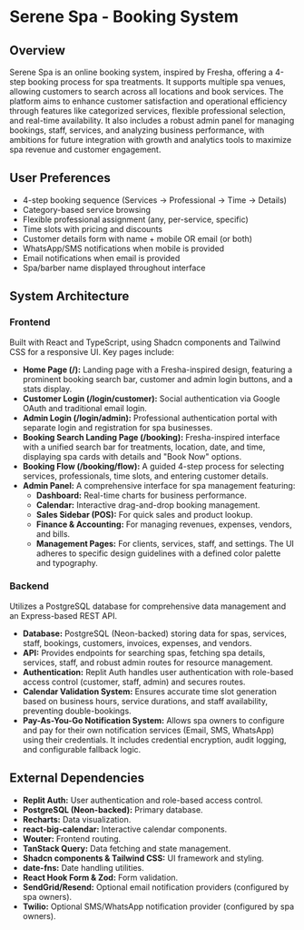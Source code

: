# Serene Spa - Booking System

## Overview
Serene Spa is an online booking system, inspired by Fresha, offering a 4-step booking process for spa treatments. It supports multiple spa venues, allowing customers to search across all locations and book services. The platform aims to enhance customer satisfaction and operational efficiency through features like categorized services, flexible professional selection, and real-time availability. It also includes a robust admin panel for managing bookings, staff, services, and analyzing business performance, with ambitions for future integration with growth and analytics tools to maximize spa revenue and customer engagement.

## User Preferences
- 4-step booking sequence (Services → Professional → Time → Details)
- Category-based service browsing
- Flexible professional assignment (any, per-service, specific)
- Time slots with pricing and discounts
- Customer details form with name + mobile OR email (or both)
- WhatsApp/SMS notifications when mobile is provided
- Email notifications when email is provided
- Spa/barber name displayed throughout interface

## System Architecture

### Frontend
Built with React and TypeScript, using Shadcn components and Tailwind CSS for a responsive UI. Key pages include:
-   **Home Page (/):** Landing page with a Fresha-inspired design, featuring a prominent booking search bar, customer and admin login buttons, and a stats display.
-   **Customer Login (/login/customer):** Social authentication via Google OAuth and traditional email login.
-   **Admin Login (/login/admin):** Professional authentication portal with separate login and registration for spa businesses.
-   **Booking Search Landing Page (/booking):** Fresha-inspired interface with a unified search bar for treatments, location, date, and time, displaying spa cards with details and "Book Now" options.
-   **Booking Flow (/booking/flow):** A guided 4-step process for selecting services, professionals, time slots, and entering customer details.
-   **Admin Panel:** A comprehensive interface for spa management featuring:
    -   **Dashboard:** Real-time charts for business performance.
    -   **Calendar:** Interactive drag-and-drop booking management.
    -   **Sales Sidebar (POS):** For quick sales and product lookup.
    -   **Finance & Accounting:** For managing revenues, expenses, vendors, and bills.
    -   **Management Pages:** For clients, services, staff, and settings.
The UI adheres to specific design guidelines with a defined color palette and typography.

### Backend
Utilizes a PostgreSQL database for comprehensive data management and an Express-based REST API.
-   **Database:** PostgreSQL (Neon-backed) storing data for spas, services, staff, bookings, customers, invoices, expenses, and vendors.
-   **API:** Provides endpoints for searching spas, fetching spa details, services, staff, and robust admin routes for resource management.
-   **Authentication:** Replit Auth handles user authentication with role-based access control (customer, staff, admin) and secures routes.
-   **Calendar Validation System:** Ensures accurate time slot generation based on business hours, service durations, and staff availability, preventing double-bookings.
-   **Pay-As-You-Go Notification System:** Allows spa owners to configure and pay for their own notification services (Email, SMS, WhatsApp) using their credentials. It includes credential encryption, audit logging, and configurable fallback logic.

## External Dependencies
-   **Replit Auth:** User authentication and role-based access control.
-   **PostgreSQL (Neon-backed):** Primary database.
-   **Recharts:** Data visualization.
-   **react-big-calendar:** Interactive calendar components.
-   **Wouter:** Frontend routing.
-   **TanStack Query:** Data fetching and state management.
-   **Shadcn components & Tailwind CSS:** UI framework and styling.
-   **date-fns:** Date handling utilities.
-   **React Hook Form & Zod:** Form validation.
-   **SendGrid/Resend:** Optional email notification providers (configured by spa owners).
-   **Twilio:** Optional SMS/WhatsApp notification provider (configured by spa owners).